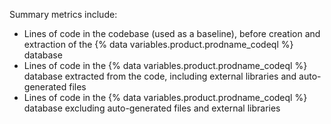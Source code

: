 Summary metrics include:

* Lines of code in the codebase (used as a baseline), before creation and extraction of the {% data variables.product.prodname_codeql %} database
* Lines of code in the {% data variables.product.prodname_codeql %} database extracted from the code, including external libraries and auto-generated files
* Lines of code in the {% data variables.product.prodname_codeql %} database excluding auto-generated files and external libraries
